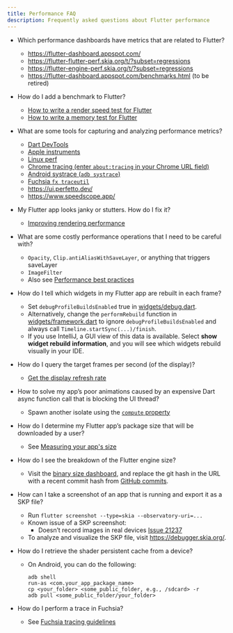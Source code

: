 ```yaml
---
title: Performance FAQ
description: Frequently asked questions about Flutter performance
---
```


* Which performance dashboards have metrics that are related to Flutter?
  * https://flutter-dashboard.appspot.com/
  * https://flutter-flutter-perf.skia.org/t/?subset=regressions
  * https://flutter-engine-perf.skia.org/t/?subset=regressions
  * https://flutter-dashboard.appspot.com/benchmarks.html (to be retired)

* How do I add a benchmark to Flutter?
  * [How to write a render speed test for Flutter]({{site.github}}/flutter/flutter/wiki/How-to-write-a-render-speed-test-for-Flutter)
  * [How to write a memory test for Flutter]({{site.github}}/flutter/flutter/wiki/How-to-write-a-memory-test-for-Flutter)

* What are some tools for capturing and analyzing performance metrics?
  * [Dart DevTools](/docs/development/tools/devtools)
  * [Apple instruments](https://en.wikipedia.org/wiki/Instruments_(software))
  * [Linux perf](https://en.wikipedia.org/wiki/Perf_(Linux))
  * [Chrome tracing (enter `about:tracing` in your Chrome URL field)][tracing]
  * [Android systrace (`adb systrace`)][systrace]
  * [Fuchsia `fx traceutil`][traceutil]
  * https://ui.perfetto.dev/
  * https://www.speedscope.app/

* My Flutter app looks janky or stutters. How do I fix it?
  * [Improving rendering performance](/docs/perf/rendering)

* What are some costly performance operations that I need to be careful with?
  * `Opacity`, `Clip.antiAliasWithSaveLayer`, or anything that triggers
    saveLayer
  * `ImageFilter`
  * Also see [Performance best practices](/docs/perf/rendering/best-practices)

* How do I tell which widgets in my Flutter app are rebuilt in each frame?
  * Set `debugProfileBuildsEnabled` true in [widgets/debug.dart][debug.dart].
  * Alternatively, change the `performRebuild` function in
    [widgets/framework.dart][framework.dart] to ignore
    `debugProfileBuildsEnabled` and always call
    `Timeline.startSync(...)/finish`.
  * If you use IntelliJ, a GUI view of this data is available. Select
    **show widget rebuild information**, and you will see which widgets
    rebuild visually in your IDE.

* How do I query the target frames per second (of the display)?
  * [Get the display refresh rate]({{site.github}}/flutter/flutter/wiki/Engine-specific-Service-Protocol-extensions#get-the-display-refresh-rate-_fluttergetdisplayrefreshrate)

* How to solve my app’s poor animations caused by an expensive Dart async
  function call that is blocking the UI thread?
  * Spawn another isolate using the
    [`compute` property]({{site.api}}/flutter/foundation/compute.html)

* How do I determine my Flutter app’s package size that will be
  downloaded by a user?
  * See [Measuring your app's size](/docs/perf/app-size)

* How do I see the breakdown of the Flutter engine size?
  * Visit the
    [binary size dashboard](https://storage.googleapis.com/flutter_infra/flutter/c3976b3c7183f479717bffed3f640fb92afbd3dc/android-arm-release/sizes/index.html),
    and replace the git hash in the URL with a recent commit hash from
    [GitHub commits]({{site.github}}/flutter/engine/commits).

* How can I take a screenshot of an app that is running and export it
  as a SKP file?
  * Run `flutter screenshot --type=skia --observatory-uri=...`
  * Known issue of a SKP screenshot:
    * Doesn’t record images in real devices
      [Issue 21237]({{site.github}}/flutter/flutter/issues/21237)
  * To analyze and visualize the SKP file, visit https://debugger.skia.org/.

* How do I retrieve the shader persistent cache from a device?
  * On Android, you can do the following:
    ```
    adb shell
    run-as <com.your_app_package_name>
    cp <your_folder> <some_public_folder, e.g., /sdcard> -r
    adb pull <some_public_folder/your_folder>
    ```

* How do I perform a trace in Fuchsia?
  * See
    [Fuchsia tracing guidelines][traceutil]

[tracing]:
https://www.chromium.org/developers/how-tos/trace-event-profiling-tool

[systrace]: https://developer.android.com/studio/profile/systrace

[traceutil]: https://fuchsia.dev/fuchsia-src/development/tracing/usage-guide

[debug.dart]: {{site.github}}/flutter/flutter/blob/master/packages/flutter/lib/src/widgets/debug.dart

[framework.dart]: {{site.github}}/flutter/flutter/blob/master/packages/flutter/lib/src/widgets/framework.dart

